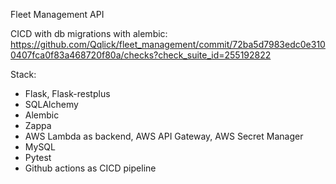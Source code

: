 Fleet Management API


CICD with db migrations with alembic: <https://github.com/Qqlick/fleet_management/commit/72ba5d7983edc0e3100407fca0f83a468720f80a/checks?check_suite_id=255192822>

Stack:
- Flask, Flask-restplus
- SQLAlchemy
- Alembic
- Zappa
- AWS Lambda as backend, AWS API Gateway, AWS Secret Manager
- MySQL
- Pytest
- Github actions as CICD pipeline
